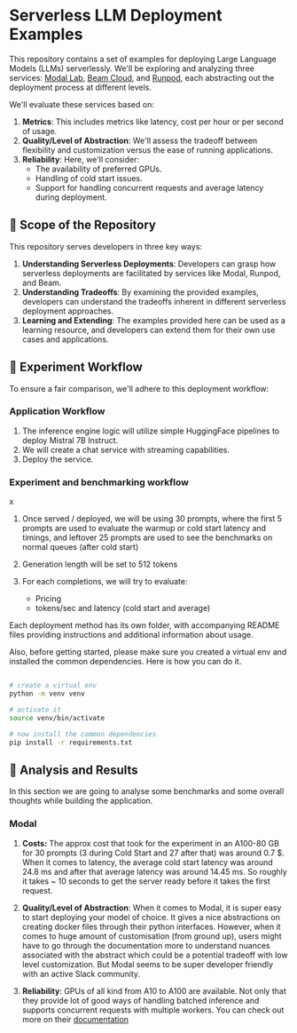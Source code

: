 # Serverless LLM Deployment Examples

This repository contains a set of examples for deploying Large Language Models (LLMs) serverlessly. We'll be exploring and analyzing three services: [Modal Lab](https://modal.com/), [Beam Cloud](https://www.beam.cloud/), and [Runpod](https://www.runpod.io/), each abstracting out the deployment process at different levels.

We'll evaluate these services based on:

1. **Metrics**: This includes metrics like latency, cost per hour or per second of usage.
2. **Quality/Level of Abstraction**: We'll assess the tradeoff between flexibility and customization versus the ease of running applications.
3. **Reliability**: Here, we'll consider:
   - The availability of preferred GPUs.
   - Handling of cold start issues.
   - Support for handling concurrent requests and average latency during deployment.

## 🔭 Scope of the Repository

This repository serves developers in three key ways:

1. **Understanding Serverless Deployments**: Developers can grasp how serverless deployments are facilitated by services like Modal, Runpod, and Beam.
2. **Understanding Tradeoffs**: By examining the provided examples, developers can understand the tradeoffs inherent in different serverless deployment approaches.
3. **Learning and Extending**: The examples provided here can be used as a learning resource, and developers can extend them for their own use cases and applications.

## 🔄 Experiment Workflow

To ensure a fair comparison, we'll adhere to this deployment workflow:

### Application Workflow 

1. The inference engine logic will utilize simple HuggingFace pipelines to deploy Mistral 7B Instruct. 
2. We will create a chat service with streaming capabilities.
3. Deploy the service.

### Experiment and benchmarking workflow
x
1. Once served / deployed, we will be using 30 prompts, where the first 5 prompts are used to evaluate the warmup or cold start latency and timings, and leftover 25 prompts are used to see the benchmarks on normal queues (after cold start)

2. Generation length will be set to 512 tokens

3. For each completions, we will try to evaluate:

    - Pricing
    - tokens/sec and latency (cold start and average)

Each deployment method has its own folder, with accompanying README files providing instructions and additional information about usage.

Also, before getting started, please make sure you created a virtual env and installed the common dependencies. Here is how you can do it.

```bash

# create a virtual env
python -m venv venv

# activate it
source venv/bin/activate

# now install the common dependencies
pip install -r requirements.txt

```

## 🧐 Analysis and Results 

In this section we are going to analyse some benchmarks and some overall thoughts while building the application. 

### Modal

1. **Costs:** The approx cost that took for the experiment in an A100-80 GB for 30 prompts (3 during Cold Start and 27 after that) was around 0.7 $. When it comes to latency, the average cold start latency was around 24.8 ms and after that average latency was around 14.45 ms. So roughly it takes ~ 10 seconds to get the server ready before it takes the first request. 

2. **Quality/Level of Abstraction**: When it comes to Modal, it is super easy to start deploying your model of choice. It gives a nice abstractions on creating docker files through their python interfaces. However, when it comes to huge amount of customisation (from ground up), users might have to go through the documentation more to understand nuances associated with the abstract which could be a potential tradeoff with low level customization. But Modal seems to be super developer friendly with an active Slack community. 

3. **Reliability**: GPUs of all kind from A10 to A100 are available. Not only that they provide lot of good ways of handling batched inference and supports concurrent requests with multiple workers. You can check out more on their [documentation](https://modal.com/docs/examples)
